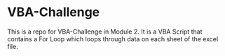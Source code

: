 # VBA-Challenge
This is a repo for VBA-Challenge in Module 2. 
  It is a VBA Script that contains a For Loop which loops through data on each sheet of the excel file. 
